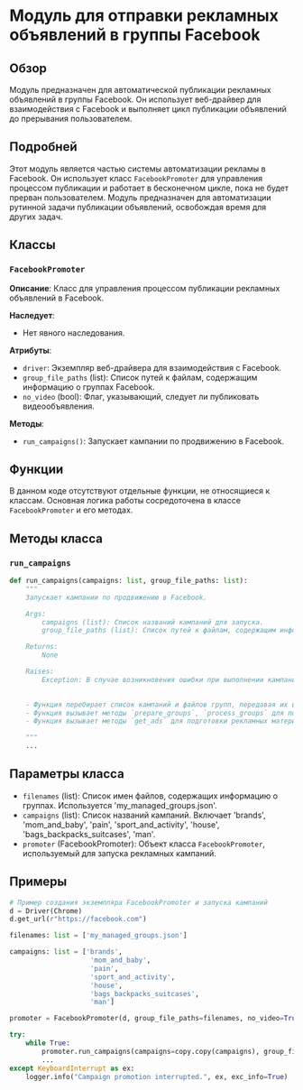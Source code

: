 # Модуль для отправки рекламных объявлений в группы Facebook

## Обзор

Модуль предназначен для автоматической публикации рекламных объявлений в группы Facebook. Он использует веб-драйвер для взаимодействия с Facebook и выполняет цикл публикации объявлений до прерывания пользователем.

## Подробней

Этот модуль является частью системы автоматизации рекламы в Facebook. Он использует класс `FacebookPromoter` для управления процессом публикации и работает в бесконечном цикле, пока не будет прерван пользователем. Модуль предназначен для автоматизации рутинной задачи публикации объявлений, освобождая время для других задач.

## Классы

### `FacebookPromoter`

**Описание**: Класс для управления процессом публикации рекламных объявлений в Facebook.

**Наследует**:
- Нет явного наследования.

**Атрибуты**:
- `driver`: Экземпляр веб-драйвера для взаимодействия с Facebook.
- `group_file_paths` (list): Список путей к файлам, содержащим информацию о группах Facebook.
- `no_video` (bool): Флаг, указывающий, следует ли публиковать видеообъявления.

**Методы**:
- `run_campaigns()`: Запускает кампании по продвижению в Facebook.

## Функции

В данном коде отсутствуют отдельные функции, не относящиеся к классам. Основная логика работы сосредоточена в классе `FacebookPromoter` и его методах.

## Методы класса

### `run_campaigns`

```python
def run_campaigns(campaigns: list, group_file_paths: list):
    """
    Запускает кампании по продвижению в Facebook.

    Args:
        campaigns (list): Список названий кампаний для запуска.
        group_file_paths (list): Список путей к файлам, содержащим информацию о группах Facebook.

    Returns:
        None

    Raises:
        Exception: В случае возникновения ошибки при выполнении кампании.

    
    - Функция перебирает список кампаний и файлов групп, передавая их в соответствующие методы класса `FacebookPromoter` для публикации объявлений.
    - Функция вызывает методы `prepare_groups`, `process_groups` для подготовки и обработки групп.
    - Функция вызывает методы `get_ads` для подготовки рекламных материалов

    """
    ...
```

## Параметры класса

- `filenames` (list): Список имен файлов, содержащих информацию о группах. Используется 'my_managed_groups.json'.
- `campaigns` (list): Список названий кампаний. Включает 'brands', 'mom_and_baby', 'pain', 'sport_and_activity', 'house', 'bags_backpacks_suitcases', 'man'.
- `promoter` (FacebookPromoter): Объект класса `FacebookPromoter`, используемый для запуска рекламных кампаний.

## Примеры

```python
# Пример создания экземпляра FacebookPromoter и запуска кампаний
d = Driver(Chrome)
d.get_url(r"https://facebook.com")

filenames: list = ['my_managed_groups.json']

campaigns: list = ['brands',
                    'mom_and_baby',
                    'pain',
                    'sport_and_activity',
                    'house',
                    'bags_backpacks_suitcases',
                    'man']

promoter = FacebookPromoter(d, group_file_paths=filenames, no_video=True)

try:
    while True:
        promoter.run_campaigns(campaigns=copy.copy(campaigns), group_file_paths=filenames)
        ...
except KeyboardInterrupt as ex:
    logger.info("Campaign promotion interrupted.", ex, exc_info=True)
